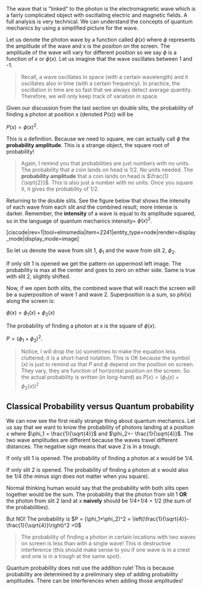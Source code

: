 The wave that is "linked" to the photon is the electromagnetic wave which is a fairly complicated object with oscillating electric and magnetic fields. A full analysis is very technical. We can understand the concepts of quantum mechanics by using a simplified picture for the wave. 

Let us denote the photon wave by a function called $\phi(x)$ where $\phi$ represents the amplitude of the wave and x is the position on the screen. The amplitude of the wave will vary for different position so we say $\phi$ is a function of $x$ or $\phi(x)$. Let us imagine that the wave oscillates between 1 and -1. 

> Recall, a wave oscillates in space (with a certain wavelength) and it oscillates also in time (with a certain frequency). In practice, the oscillation in time are so fast that we always detect average quantity. Therefore, we will only keep track of variation in space. 

Given our discussion from the last section on double slits, the probability of finding a photon at position x (denoted P(x)) will be 

$P(x) = \phi(x)^2$. 

This is a definition. Because we need to square, we can actually call $\phi$ the **probability amplitude**. This is a strange object, the square root of probability!

> Again, I remind you that probabilities are just numbers with no units. The probability that a coin lands on head is 1/2. No units needed. The **probability amplitude** that a coin lands on head is $\frac{1}{\sqrt{2}}$. This is also just a number with no units. Once you square it, it gives the probability of 1/2.

Returning to the double slits. See the figure below that shows the intensity of each wave from each slit and the combined result; more intense is darker. Remember, the **intensity** of a wave is equal to its amplitude squared, so in the language of quantum mechanics intensity= $\phi(x)^2$. 

[ciscode|rev=1|tool=elmsmedia|item=2241|entity_type=node|render=display_mode|display_mode=image]

So let us denote the wave from slit 1, $\phi_1$ and the wave from slit 2, $\phi_2$. 

If only slit 1 is opened we get the pattern on uppermost left image. The probability is max at the center and goes to zero on either side. Same is true with slit 2, slightly shifted. 

Now, if we open both slits, the combined wave that will reach the screen will be a superposition of wave 1 and wave 2. Superposition is a sum, so $phi(x)$ along the screen is: 

$\phi(x) =\phi_1(x)+\phi_2(x)$

The probability of finding a photon at x is the square of $\phi(x)$. 

$P = (\phi_1+\phi_2)^2$.

> Notice, I will drop the $(x)$ sometimes to make the equation less cluttered; it is a short-hand notation. This is OK because the symbol $(x)$ is just to remind us that $P$ and $\phi$ depend on the position on screen. They vary, they are function of horizontal position on the screen. So the actual probability is written (in long-hand) as $P(x) = (\phi_1(x)+\phi_2(x))^2$

## Classical Probability versus Quantum probability

We can now see the first really strange thing about quantum mechanics. Let us say that we want to know the probability of photons landing at a position $x$ where $\phi_1 = \frac{1}{\sqrt{4}}$ and $\phi_2=-
\frac{1}{\sqrt{4}}$. The two wave amplitudes are different because the waves travel different distances. The negative sign means that wave 2 is in a trough. 

If only slit 1 is opened. The probability of finding a photon at x would be 1/4. 

If only slit 2 is opened. The probability of finding a photon at x would also be 1/4 (the minus sign does not matter when you square). 

Normal thinking human would say that the probability with both slits open together would be the sum. The probability that the photon from slit 1 **OR** the photon from slit 2 land at x **naively** should be 1/4+1/4 = 1/2 (the sum of the probabilities). 

But NO! The probability is $P = (\phi_1+\phi_2)^2 = \left(\frac{1}{\sqrt{4}}-\frac{1}{\sqrt{4}}\right)^2 =0$

> The probability of finding a photon in certain locations with two waves on screen is less than with a single wave! This is destructive interference (this should make sense to you if one wave is in a crest and one is in a trough at the same spot).

Quantum probability does not use the addition rule! This is because probability are determined by a preliminary step of adding probability amplitudes. There can be interferences when adding those amplitudes!

